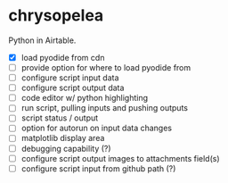 # chrysopelea
Python in Airtable.

- [x] load pyodide from cdn
- [ ] provide option for where to load pyodide from
- [ ] configure script input data
- [ ] configure script output data
- [ ] code editor w/ python highlighting
- [ ] run script, pulling inputs and pushing outputs
- [ ] script status / output
- [ ] option for autorun on input data changes
- [ ] matplotlib display area
- [ ] debugging capability (?)
- [ ] configure script output images to attachments field(s)
- [ ] configure script input from github path (?)
